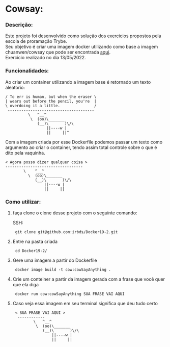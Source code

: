 # Cowsay:

  ### Descrição:
   Este projeto foi desenvolvido como solução dos exercicios propostos pela escola de proramação Trybe.</br>
   Seu objetivo é criar uma imagem docker utilizando como base a imagem chuanwen/cowsay que pode ser encontrada [aqui](https://hub.docker.com/r/chuanwen/cowsay/).</br>
   Exercicio realizado no dia 13/05/2022.
   
  ### Funcionalidades:
   Ao criar um container utilizando a imagem base é retornado um texto aleatorio:</br>
   
    / To err is human, but when the eraser \
    | wears out before the pencil, you're  |
    \ overdoing it a little.               /
     --------------------------------------
              \   ^__^
               \  (oo)\_______
                  (__)\       )\/\
                      ||----w |
                      ||     ||"
   
   Com a imagem criada por esse Dockerfile podemos passar um texto como argumento ao criar o container, tendo assim total controle sobre o que é dito pela vaquinha.
    
    < Agora posso dizer qualquer coisa >
    ----------------------------------
            \    ^__^
              \  (oo)\_______
                 (__)\       )\/\
                     ||----w |
                     ||     ||
                     
### Como utilizar:
  1. faça clone o clone desse projeto com o seguinte comando:</br>
  
      SSH:
      
          git clone git@github.com:irbds/Docker19-2.git
          
  2. Entre na pasta criada
  
          cd Docker19-2/    
          
  3. Gere uma imagem a partir do Dockerfile 
        
          docker image build -t cow:cowSayAnything .
          
  4. Crie um conteiner a partir da imagem gerada com a frase que você quer que ela diga
  
          docker run cow:cowSayAnything SUA FRASE VAI AQUI
          
  5. Caso veja essa imagem em seu terminal significa que deu tudo certo
  
          < SUA FRASE VAI AQUI >
           ------------
                  \   ^__^
                   \  (oo)\_______
                      (__)\       )\/\
                          ||----w |
                          ||     ||
